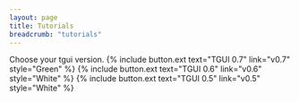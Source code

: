 ```yaml
---
layout: page
title: Tutorials
breadcrumb: "tutorials"
---
```

Choose your tgui version.
{% include button.ext text="TGUI 0.7" link="v0.7" style="Green" %}
{% include button.ext text="TGUI 0.6" link="v0.6" style="White" %}
{% include button.ext text="TGUI 0.5" link="v0.5" style="White" %}
